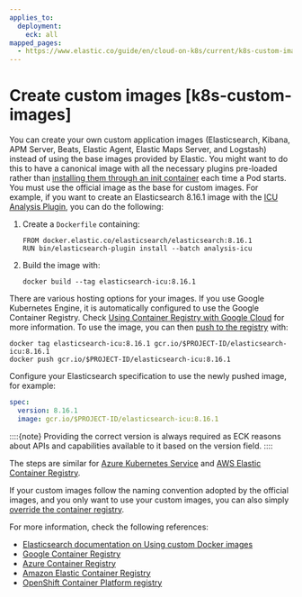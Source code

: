 ```yaml
---
applies_to:
  deployment:
    eck: all
mapped_pages:
  - https://www.elastic.co/guide/en/cloud-on-k8s/current/k8s-custom-images.html
---
```


# Create custom images [k8s-custom-images]

You can create your own custom application images (Elasticsearch, Kibana, APM Server, Beats, Elastic Agent, Elastic Maps Server, and Logstash) instead of using the base images provided by Elastic. You might want to do this to have a canonical image with all the necessary plugins pre-loaded rather than [installing them through an init container](init-containers-for-plugin-downloads.md) each time a Pod starts.  You must use the official image as the base for custom images. For example, if you want to create an Elasticsearch 8.16.1 image with the [ICU Analysis Plugin](asciidocalypse://docs/elasticsearch/docs/reference/elasticsearch-plugins/analysis-icu.md), you can do the following:

1. Create a `Dockerfile` containing:

    ```
    FROM docker.elastic.co/elasticsearch/elasticsearch:8.16.1
    RUN bin/elasticsearch-plugin install --batch analysis-icu
    ```

2. Build the image with:

    ```
    docker build --tag elasticsearch-icu:8.16.1
    ```


There are various hosting options for your images. If you use Google Kubernetes Engine, it is automatically configured to use the Google Container Registry. Check [Using Container Registry with Google Cloud](https://cloud.google.com/container-registry/docs/using-with-google-cloud-platform#google-kubernetes-engine) for more information. To use the image, you can then [push to the registry](https://cloud.google.com/container-registry/docs/pushing-and-pulling#pushing_an_image_to_a_registry) with:

```
docker tag elasticsearch-icu:8.16.1 gcr.io/$PROJECT-ID/elasticsearch-icu:8.16.1
docker push gcr.io/$PROJECT-ID/elasticsearch-icu:8.16.1
```

Configure your Elasticsearch specification to use the newly pushed image, for example:

```yaml
spec:
  version: 8.16.1
  image: gcr.io/$PROJECT-ID/elasticsearch-icu:8.16.1
```

::::{note}
Providing the correct version is always required as ECK reasons about APIs and capabilities available to it based on the version field.
::::


The steps are similar for [Azure Kubernetes Service](https://docs.microsoft.com/en-us/azure/aks/tutorial-kubernetes-prepare-acr) and [AWS Elastic Container Registry](https://docs.aws.amazon.com/AmazonECR/latest/userguide/docker-basics.md#use-ecr).

If your custom images follow the naming convention adopted by the official images, and you only want to use your custom images, you can also simply [override the container registry](air-gapped-install.md#k8s-container-registry-override).

For more information, check the following references:

* [Elasticsearch documentation on Using custom Docker images](/deploy-manage/deploy/self-managed/install-elasticsearch-docker-configure.md#_c_customized_image)
* [Google Container Registry](https://cloud.google.com/container-registry/docs/how-to)
* [Azure Container Registry](https://docs.microsoft.com/en-us/azure/container-registry/)
* [Amazon Elastic Container Registry](https://docs.aws.amazon.com/AmazonECR/latest/userguide/what-is-ecr.md)
* [OpenShift Container Platform registry](https://docs.openshift.com/container-platform/4.12/registry/index.md)

